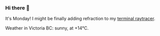 ### Hi there :wave:

It's Monday! I might be finally adding refraction to my [terminal raytracer](https://github.com/bewuethr/bash-raytracer).

Weather in Victoria BC: sunny, at +14°C.
